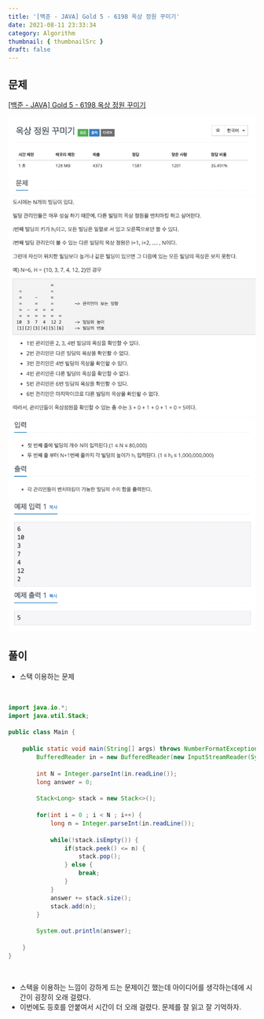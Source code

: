 ```yaml
---
title: '[백준 - JAVA] Gold 5 - 6198 옥상 정원 꾸미기'
date: 2021-08-11 23:33:34
category: Algorithm
thumbnail: { thumbnailSrc }
draft: false
---
```


## 문제

[[백준 - JAVA] Gold 5 - 6198 옥상 정원 꾸미기](https://www.acmicpc.net/problem/6198)

![](./images/boj_6198_1.png)
![](./images/boj_6198_2.png)
![](./images/boj_6198_3.png)

## 풀이

- 스택 이용하는 문제

<br/>

```java
import java.io.*;
import java.util.Stack;

public class Main {

	public static void main(String[] args) throws NumberFormatException, IOException {
		BufferedReader in = new BufferedReader(new InputStreamReader(System.in));

		int N = Integer.parseInt(in.readLine());
		long answer = 0;

		Stack<Long> stack = new Stack<>();

		for(int i = 0 ; i < N ; i++) {
			long n = Integer.parseInt(in.readLine());

			while(!stack.isEmpty()) {
				if(stack.peek() <= n) {
					stack.pop();
				} else {
					break;
				}
			}
			answer += stack.size();
			stack.add(n);
		}

		System.out.println(answer);

	}
}

```

<br/>

- 스택을 이용하는 느낌이 강하게 드는 문제이긴 했는데 아이디어를 생각하는데에 시간이 굉장히 오래 걸렸다.
- 이번에도 등호를 안붙여서 시간이 더 오래 걸렸다. 문제를 잘 읽고 잘 기억하자.
